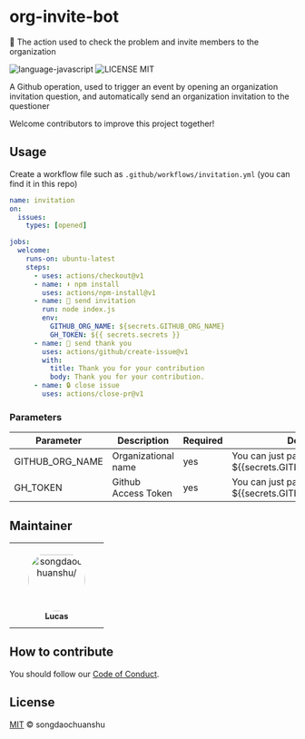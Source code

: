 # org-invite-bot
 🤖 The action used to check the problem and invite members to the organization 

![language-javascript](https://img.shields.io/github/languages/top/songdaochuanshu/org-invite-bot?logo=javascript&logoColor=yellow)
![LICENSE MIT](https://img.shields.io/github/license/songdaochuanshu/org-invite-bot?logo=apache&logoColor=blue)

A Github operation, used to trigger an event by opening an organization invitation question, and automatically send an organization invitation to the questioner

Welcome contributors to improve this project together!

## Usage

Create a workflow file such as `.github/workflows/invitation.yml` (you can find it in this repo)

```yml
name: invitation
on:
  issues:
    types: [opened]

jobs:
  welcome:
    runs-on: ubuntu-latest
    steps:
      - uses: actions/checkout@v1
      - name: ⬇️ npm install
        uses: actions/npm-install@v1
      - name: 🚀 send invitation
        run: node index.js
        env:
          GITHUB_ORG_NAME: ${secrets.GITHUB_ORG_NAME}
          GH_TOKEN: ${{ secrets.secrets }}
      - name: 💌 send thank you
        uses: actions/github/create-issue@v1
        with:
          title: Thank you for your contribution
          body: Thank you for your contribution.
      - name: 🔒 close issue
        uses: actions/close-pr@v1

```

### Parameters

| Parameter| Description| Required | Default |
| -------- | -------- | -------- | -------- |
| GITHUB_ORG_NAME| Organizational name | yes| You can just pass ${{secrets.GITHUB_ORG_NAME}}|
| GH_TOKEN| Github Access Token | yes| You can just pass ${{secrets.GITHUB_TOKEN}}|

## Maintainer

<table>
<tr>
    <td align="center" style="word-wrap: break-word; width: 150.0; height: 150.0">
        <a href=https://github.com/devlancer-lucas>
            <img src=https://avatars.githubusercontent.com/u/125998213?v=4 width="100;"  style="border-radius:50%;align-items:center;justify-content:center;overflow:hidden;padding-top:10px" alt=songdaochuanshu/>
            <br />
            <sub style="font-size:14px"><b>Lucas</b></sub>
        </a>
    </td>
</tr>
</table>

## How to contribute

You should follow our [Code of Conduct](/CODE_OF_CONDUCT.md).
## License

[MIT](/LICENSE) © songdaochuanshu
